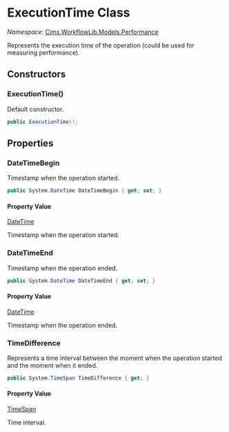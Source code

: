 # ExecutionTime Class

*Namespace*: [Cims.WorkflowLib.Models.Performance](Cims.WorkflowLib.Models.Performance.md)

Represents the execution time of the operation (could be used for measuring performance).

## Constructors

### ExecutionTime()

Default constructor.

```C#
public ExecutionTime();
```

## Properties

### DateTimeBegin

Timestamp when the operation started.

```C#
public System.DateTime DateTimeBegin { get; set; }
```

#### Property Value

[DateTime](https://learn.microsoft.com/en-us/dotnet/api/system.datetime)

Timestamp when the operation started.

### DateTimeEnd

Timestamp when the operation ended.

```C#
public System.DateTime DateTimeEnd { get; set; }
```

#### Property Value

[DateTime](https://learn.microsoft.com/en-us/dotnet/api/system.datetime)

Timestamp when the operation ended.

### TimeDifference

Represents a time interval between the moment when the operation started and the moment when it ended.

```C#
public System.TimeSpan TimeDifference { get; }
```

#### Property Value

[TimeSpan](https://learn.microsoft.com/en-us/dotnet/api/system.timespan)

Time interval.
